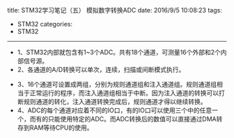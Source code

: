 title: STM32学习笔记（五） 模拟数字转换ADC
date: 2016/9/5 10:08:23
tags:
- STM32
categories:
- STM32
---


- 1、STM32内部就包含有1~3个ADC。共有18个通道，可测量16个外部和2个内部信号源。
- 2、各通道的A/D转换可以单次，连续，扫描或间断模式执行。

<!-- more -->

- 3、16个通道可设置成两组，分别为规则通道组和注入通道组。规则通道组相当于正常运行的程序，而注入通道组相当于中断。因为注入通道的转换可以打断规则通道的转化，注入通道转换完成后，规则通道才得以继续转换。
- 4、ADC的每个通道对应着不同的IO口，有的IO口可以使用三个中的任意一个，而有的只能使用特定的ADC。而ADC转换后的数值可以直接通过DMA转存到RAM等待CPU的使用。
